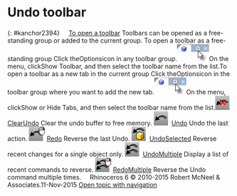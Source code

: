 ---
---


# Undo toolbar
{: #kanchor2394}
 [![images/transparent.gif](images/transparent.gif)To open a toolbar](javascript:void(0);) Toolbars can be opened as a free-standing group or added to the current group.
To open a toolbar as a free-standing group
Click theOptionsicon in any toolbar group.![images/toolbar-howtoopen.png](images/toolbar-howtoopen.png)On the menu, clickShow Toolbar, and then select the toolbar name from the list.To open a toolbar as a new tab in the current group
Click theOptionsicon in the toolbar group where you want to add the new tab.![images/toolbar-howtoopen.png](images/toolbar-howtoopen.png)On the menu, clickShow or Hide Tabs, and then select the toolbar name from the list.![images/clearundo.png](images/clearundo.png) [ClearUndo](clearundo.html) 
Clear the undo buffer to free memory.
![images/undo.png](images/undo.png) [Undo](undo.html) 
Undo the last action.
![images/redo.png](images/redo.png) [Redo](undo.html#redo) 
Reverse the last Undo.
![images/undoselected.png](images/undoselected.png) [UndoSelected](undo.html#undoselected) 
Reverse recent changes for a single object only.
![images/undomultiple.png](images/undomultiple.png) [UndoMultiple](undo.html#undomultiple) 
Display a list of recent commands to reverse.
![images/redomultiple.png](images/redomultiple.png) [RedoMultiple](undo.html#redomultiple) 
Reverse the Undo command multiple times.
&#160;
&#160;
Rhinoceros 6 © 2010-2015 Robert McNeel &amp; Associates.11-Nov-2015
 [Open topic with navigation](undo-toolbar.html) 

